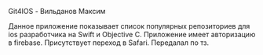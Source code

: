 Git4IOS - Вильданов Максим


Данное приложение показывает список популярных репозиториев для ios разработчика на Swift и Objective C.
Приложение имеет авторизацию в firebase. 
Присутствует переход в Safari.
Передалал по тз.
